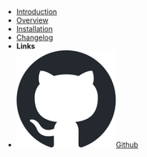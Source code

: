 <!-- markdownlint-disable-next-line first-line-heading -->
- [Introduction](introduction)
- [Overview](overview)
- [Installation](installation)
- [Changelog](CHANGELOG)
- **Links**
- [![Github](assets/img/github-mark.svg)Github](https://github.com/exascale-genomics/SAIGE-GPU)
